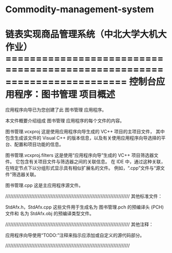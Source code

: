 # Commodity-management-system
链表实现商品管理系统（中北大学大机大作业）
﻿========================================================================
    控制台应用程序：图书管理 项目概述
========================================================================

应用程序向导已为您创建了此 图书管理 应用程序。

本文件概要介绍组成 图书管理 应用程序的每个文件的内容。


图书管理.vcxproj
    这是使用应用程序向导生成的 VC++ 项目的主项目文件，
    其中包含生成该文件的 Visual C++ 
    的版本信息，以及有关使用应用程序向导选择的平台、配置和项目功能的信息。

图书管理.vcxproj.filters
    这是使用“应用程序向导”生成的 VC++ 项目筛选器文件。 
    它包含有关项目文件与筛选器之间的关联信息。 在 IDE 
    中，通过这种关联，在特定节点下以分组形式显示具有相似扩展名的文件。
    例如，“.cpp”文件与“源文件”筛选器关联。

图书管理.cpp
    这是主应用程序源文件。

/////////////////////////////////////////////////////////////////////////////
其他标准文件：

StdAfx.h，StdAfx.cpp
    这些文件用于生成名为 图书管理.pch 的预编译头 (PCH) 文件和
    名为 StdAfx.obj 的预编译类型文件。

/////////////////////////////////////////////////////////////////////////////
其他注释：

应用程序向导使用“TODO:”注释来指示应添加或自定义的源代码部分。

/////////////////////////////////////////////////////////////////////////////
